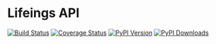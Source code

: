 # Lifeings API

[![Build Status](https://travis-ci.org/flask-restful/flask-restful.svg?branch=master)](http://)
[![Coverage Status](http://img.shields.io/coveralls/flask-restful/flask-restful/master.svg)](https://)
[![PyPI Version](http://img.shields.io/pypi/v/Flask-RESTful.svg)](https://)
[![PyPI Downloads](http://img.shields.io/pypi/dm/Flask-RESTful.svg)](https://)



